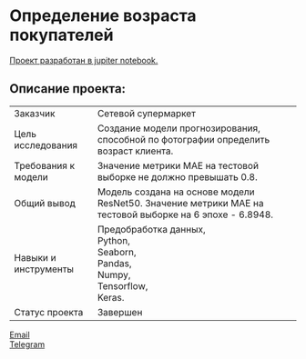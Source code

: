 # Определение возраста покупателей

[Проект разработан в jupiter notebook.](https://github.com/data-analyst-mr/data_science_projects/blob/main/age_of_buyers/age_of_buyers.ipynb)<br/>

## Описание проекта:
|   |  |
|---------------|-------------------|
|Заказчик | Cетевой супермаркет|
|Цель исследования| Cоздание модели прогнозирования, способной по фотографии определить возраст клиента.|
|Требования к модели| Значение метрики MAE на тестовой выборке не должно превышать 0.8.|
|Общий вывод|Модель создана на основе модели ResNet50. Значение метрики MAE на тестовой выборке на 6 эпохе - 6.8948.|
|Навыки и инструменты|Предобработка данных,<br/>Python,<br/>Seaborn,<br/>Pandas,<br/>Numpy,<br/>Tensorflow,<br/>Keras.|
|Статус проекта| Завершен|


[Email](mailto:mikhail-shestakov-2022@bk.ru)<br/>
[Telegram](https://t.me/mshestakov1)

